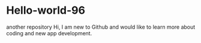 # Hello-world-96
another repository 
Hi, I am new to Github and would like to learn more about coding and new app development.
